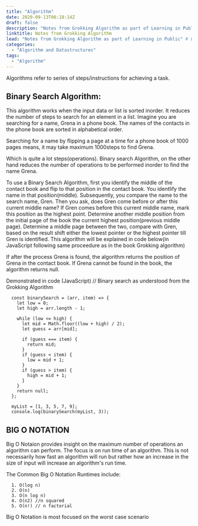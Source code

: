 ```yaml
---
title: "Algorithm"
date: 2020-09-13T06:18:14Z
draft: false
description: "Notes from Grokking Algorithm as part of Learning in Public"
linktitle: Notes from Grokking Algorithm
lead: "Notes from Grokking Algorithm as part of Learning in Public" # Lead text
categories:
  - "Algorithm and Datastructures"
tags:
  - "Algorithm"
---
```


Algorithms refer to series of steps/instructions for achieving a task.

## Binary Search Algorithm:
This algorithm works when the input data or list is sorted inorder. It reduces the number of steps to search for an element in a list. Imagine you are searching for a name, Grena in a phone book. The names of the contacts in the phone book are sorted in alphabetical order.

Searching for a name by flipping a page at a time for a phone book of 1000 pages means, it may take maximum 1000steps to find Grena.

Which is quite a lot steps(operations). Binary search Algorithm, on the other hand reduces the number of operations to be performed inorder to find the name Grena.

To use a Binary Search Algorithm, first you identify the middle of the contact book and flip to that position in the contact book. You identlify the name in that position(middle). Subsequently, you compare the name to the search name, Gren. Then you ask, does Gren come before or after this current middle name? If Gren comes before this current middle name,  mark this position as the highest point. Determine another middle position from the initial page of the book the current highest position(previous middle page). Determine a middle page between the two, compare with Gren, based on  the result shift either the lowest pointer or the highest pointer till Gren is identified. 
This algorithm will be explained in code below(in JavaScript following same proceedure as in the book Grokking algorithm)

If after the process Grena is found, the algorithm returns the position of Grena in the contact book. If Grena cannot be found in the book, the algorithm returns  null.

Demonstrated in code (JavaScript)
      // Binary search as understood from the Grokking Algorithm

      const binarySearch = (arr, item) => {
        let low = 0;
        let high = arr.length - 1;

        while (low <= high) {
          let mid = Math.floor((low + high) / 2);
          let guess = arr[mid];

          if (guess === item) {
            return mid;
          }
          if (guess < item) {
            low = mid + 1;
          }
          if (guess > item) {
            high = mid + 1;
          }
        }
        return null;
      };

      myList = [1, 3, 5, 7, 9];
      console.log(binarySearch(myList, 3)); 

## BIG O NOTATION
Big O Notaion provides insight on the maximum number of operations an algorithm can perform. The focus is on run time of an algorithm. This is not necessarily how fast an algorithm will run but rather how an increase in the size of input will increase an algorithm's run time.

The Common Big O Notation Runtimes include:

      1. O(log n)
      2. O(n)
      3. O(n log n)
      4. O(n2) //n squared
      5. O(n!) // n factorial

Big O Notation is most focused on the worst case scenario
